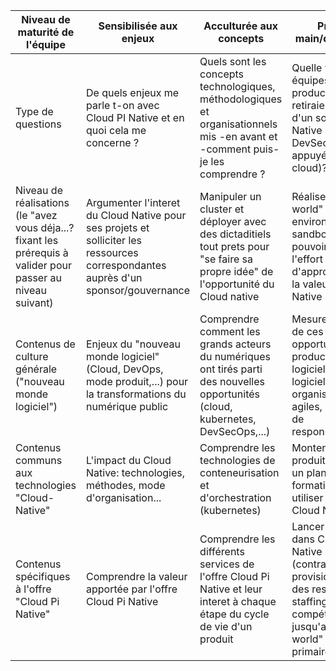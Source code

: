 

Niveau de maturité de l'équipe|	Sensibilisée aux enjeux|Acculturée aux concepts|Prise en main/découverte| Expérimentée/conformité|Avancée/perfomance|
|------|------|-----|-----|-----|-----|
| Type de questions| De quels enjeux me parle t-on avec Cloud PI Native et en quoi cela me concerne ?| Quels sont les concepts technologiques, méthodologiques et organisationnels mis -en avant et -comment puis-je les comprendre ?| Quelle valeur mes équipes de production retiraient-elles d'un socle Cloud Native (usine DevSecOps appuyée sur le cloud)?| Comment les projets peuvent tirer le plein potentiel d'une offre Cloud Native?| Comment garantir la continuité des pratiques, la MCO/MCS et les évolutions au meilleur niveau de performances?|
|Niveau de réalisations (le "avez vous déja...? fixant les prérequis à valider pour passer au niveau suivant) | Argumenter l'interet du Cloud Native pour ses projets et solliciter les ressources correspondantes auprès d'un sponsor/gouvernance| Manipuler un cluster et déployer avec des dictaditiels tout prets pour "se faire sa propre idée" de l'opportunité du Cloud native |	Réaliser un "Hello world" dans un environnement sandbox pour pouvoir mesurer l'effort d'appropriation et la valeur du Cloud Native| Déployer une application et une infra dans un environnement représentatif de la production pour pouvoir livrer des produits de qualité| Déployer, opérer, faire évoluer en environnement de production pour rester autonome sur la durée (performance en production)|
|Contenus de culture générale ("nouveau monde logiciel")|Enjeux du "nouveau monde logiciel" (Cloud, DevOps, mode produit,...) pour la transformations du numérique public|Comprendre comment les grands acteurs du numériques ont tirés parti des nouvelles opportunités (cloud, kubernetes, DevSecOps,...) |Mesurer l'impact de ces nouvelles opportunités sur la production logicielle: usines logicielles, organisations agiles, périmètres de responsabilités...|Assurer la sécurité et la qualité dans "le nouveau monde logiciel" (zéro-trust) |Manager pour rester autonome et performant sur la durée (anti-patterns, mode produit, cloud-agile...)|
|Contenus communs aux technologies "Cloud-Native"|L'impact du Cloud Native: technologies, méthodes, mode d'organisation...|Comprendre les technologies  de conteneurisation et d'orchestration (kubernetes)|Monter une équipe produit et élaborer un plan de formation pour utiliser les outils Cloud Native|Concevoir un produit et gérer le cycle de A à Z en Cloud Native (sécurité k8s)|Utiliser les technologies du CNCF Landscape et les charts Helms / Operators|
|Contenus spécifiques à l'offre "Cloud Pi Native"|Comprendre la valeur apportée par l'offre Cloud Pi Native|Comprendre les différents services de l'offre Cloud Pi Native et leur interet à chaque étape du cycle de vie d'un produit|Lancer un projet dans Cloud Pi Native (contractualisation, provisionnement des ressources, staffing des compétences, ...) jusqu'au "hello world" (chaine primaire) |Contruire un projet avec Cloud Pi Native: exigences/CCT, sécurité, ... jusqu'à la production (chaine secondaire)|Assurer la disponibilité et la continuité en production, garder les options ouvertes sur les transitions futures|

